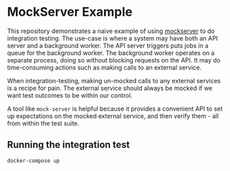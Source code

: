 # MockServer Example

This repository demonstrates a naive example of using [mockserver](https://www.mock-server.com/) to do integration
testing. The use-case is where a system may have both an API server and a background worker. The API server triggers
puts jobs in a queue for the background worker. The background worker operates on a separate process, doing so without
blocking requests on the API. It may do time-consuming actions such as making calls to an external service.

When integration-testing, making un-mocked calls to any external services is a recipe for pain. The external service
should always be mocked if we want test outcomes to be within our control.

A tool like `mock-server` is helpful because it provides a convenient API to set up expectations on the mocked external
service, and then verify them - all from within the test suite.

## Running the integration test

```bash
docker-compose up
```
